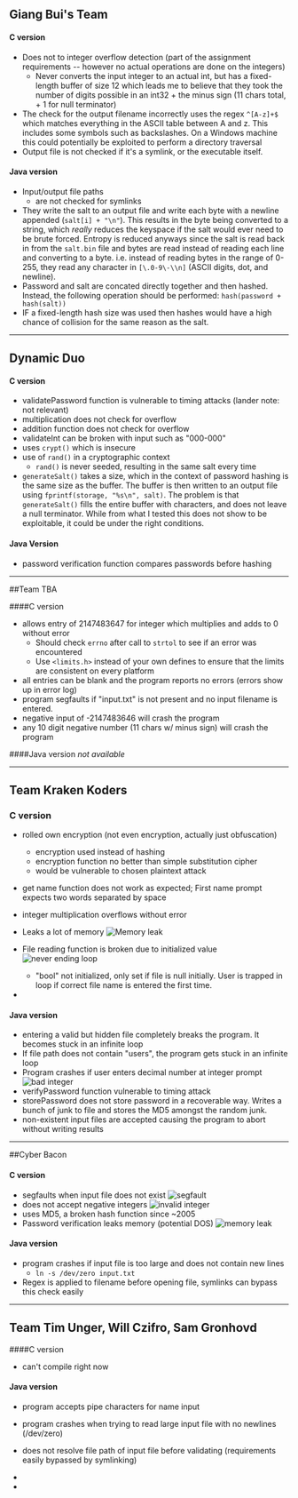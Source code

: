 ## Giang Bui's Team

#### C version

* Does not to integer overflow detection (part of the assignment requirements -- however no actual operations are done on the integers)
  * Never converts the input integer to an actual int, but has a fixed-length buffer of size 12 which leads me to believe that they took the number of digits possible in an int32 + the minus sign (11 chars total, + 1 for null terminator)
* The check for the output filename incorrectly uses the regex `^[A-z]+$` which matches everything in the ASCII table between A and z. This includes some symbols such as backslashes. On a Windows machine this could potentially be exploited to perform a directory traversal
* Output file is not checked if it's a symlink, or the executable itself.

#### Java version

- Input/output file paths
  * are not checked for symlinks
- They write the salt to an output file and write each byte with a newline appended (`salt[i] + "\n"`). This results in the byte being converted to a string, which *really* reduces the keyspace if the salt would ever need to be brute forced. Entropy is reduced anyways since the salt is read back in from the `salt.bin` file and bytes are read instead of reading each line and converting to a byte. i.e. instead of reading bytes in the range of 0-255, they read any character in `[\.0-9\-\\n]` (ASCII digits, dot, and newline).
- Password and salt are concated directly together and then hashed. Instead, the following operation should be performed: `hash(password + hash(salt))`
- IF a fixed-length hash size was used then hashes would have a high chance of collision for the same reason as the salt.


-----
## Dynamic Duo

#### C version
* validatePassword function is vulnerable to timing attacks (lander note: not relevant)
* multiplication does not check for overflow
* addition function does not check for overflow
* validateInt can be broken with input such as "000-000"
* uses `crypt()` which is insecure
* use of `rand()` in a cryptographic context
	* `rand()` is never seeded, resulting in the same salt every time
* `generateSalt()` takes a size, which in the context of password hashing is the same size as the buffer. The buffer is then written to an output file using `fprintf(storage, "%s\n", salt)`. The problem is that `generateSalt()` fills the entire buffer with characters, and does not leave a null terminator. While from what I tested this does not show to be exploitable, it could be under the right conditions.

#### Java Version
* password verification function compares passwords before hashing

-----
##Team TBA 

####C version
* allows entry of 2147483647 for integer which multiplies and adds to 0 without error
  - Should check `errno` after call to `strtol` to see if an error was encountered
  - Use `<limits.h>` instead of your own defines to ensure that the limits are consistent on every platform
* all entries can be blank and the program reports no errors (errors show up in error log)
* program segfaults if "input.txt" is not present and no input filename is entered. 
* negative input of -2147483646 will crash the program
* any 10 digit negative number (11 chars w/ minus sign) will crash the program

####Java version
_not available_

-----
## Team Kraken Koders

### C version
* rolled own encryption (not even encryption, actually just obfuscation)
	* encryption used instead of hashing
	* encryption function no better than simple substitution cipher
	* would be vulnerable to chosen plaintext attack

* get name function does not work as expected; First name prompt expects two words separated by space
* integer multiplication overflows without error
* Leaks a lot of memory
![Memory leak](file:///Users/ben/Pictures/Screenshots/Screen%20Shot%202015-11-11%20at%2012.28.28%20PM.png)
* File reading function is broken due to initialized value
	![never ending loop](file:///Users/ben/Pictures/Screenshots/Screen%20Shot%202015-11-11%20at%201.18.41%20PM.png)
	* "bool" not initialized, only set if file is null initially.  User is trapped in loop if correct file name is entered the first time. 
* 
#### Java version
* entering a valid but hidden file completely breaks the program. It becomes stuck in an infinite loop
* If file path does not contain "users", the program gets stuck in an infinite loop
* Program crashes if user enters decimal number at integer prompt
	![bad integer](file:///Users/ben/Pictures/Screenshots/Screen%20Shot%202015-11-11%20at%201.54.50%20PM.png)
* verifyPassword function vulnerable to timing attack
* storePassword does not store password in a recoverable way. Writes a bunch of junk to file and stores the MD5 amongst the random junk. 
* non-existent input files are accepted causing the program to abort without writing results

-----

##Cyber Bacon

#### C version
* segfaults when input file does not exist
![segfault](file:///Users/ben/Pictures/Screenshots/Screen%20Shot%202015-11-11%20at%202.42.11%20PM.png)
* does not accept negative integers
![invalid integer](file:///Users/ben/Pictures/Screenshots/Screen%20Shot%202015-11-11%20at%202.40.42%20PM.png)
* uses MD5, a broken hash function since ~2005
* Password verification leaks memory (potential DOS)
![memory leak](file:///Users/ben/Pictures/Screenshots/Screen%20Shot%202015-11-12%20at%2011.15.29%20AM.png)

#### Java version 
* program crashes if input file is too large and does not contain new lines
	* `ln -s /dev/zero input.txt`
* Regex is applied to filename before opening file, symlinks can bypass this check easily

-----

## Team Tim Unger, Will Czifro, Sam Gronhovd

####C version
* can't compile right now


#### Java version
* program accepts pipe characters for name input
* program crashes when trying to read large input file with no newlines (/dev/zero)
* does not resolve file path of input file before validating (requirements easily bypassed by symlinking)
* 

* 
